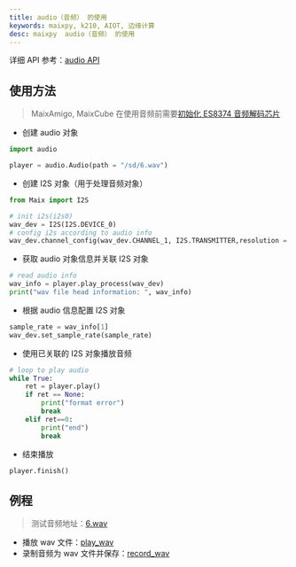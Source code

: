 ```yaml
---
title: audio（音频） 的使用
keywords: maixpy, k210, AIOT, 边缘计算
desc: maixpy  audio（音频） 的使用
---
```



详细 API 参考：[audio API](./../../api_reference/media/audio.md)

## 使用方法

> MaixAmigo, MaixCube 在使用音频前需要[初始化 ES8374 音频解码芯片](https://github.com/sipeed/MaixPy-v1_scripts/blob/master/modules/others/es8374/es8374.py)

* 创建 audio 对象

```python 
import audio

player = audio.Audio(path = "/sd/6.wav")
```

* 创建 I2S 对象（用于处理音频对象）

```python
from Maix import I2S

# init i2s(i2s0)
wav_dev = I2S(I2S.DEVICE_0)
# config i2s according to audio info
wav_dev.channel_config(wav_dev.CHANNEL_1, I2S.TRANSMITTER,resolution = I2S.RESOLUTION_16_BIT ,cycles = I2S.SCLK_CYCLES_32, align_mode = I2S.RIGHT_JUSTIFYING_MODE)
```

* 获取 audio 对象信息并关联 I2S 对象

```python
# read audio info
wav_info = player.play_process(wav_dev)
print("wav file head information: ", wav_info)
```

* 根据 audio 信息配置 I2S 对象

```python
sample_rate = wav_info[1]
wav_dev.set_sample_rate(sample_rate)
```

* 使用已关联的 I2S 对象播放音频

```python
# loop to play audio
while True:
    ret = player.play()
    if ret == None:
        print("format error")
        break
    elif ret==0:
        print("end")
        break
```

* 结束播放

```python
player.finish()
```

## 例程

> 测试音频地址：[6.wav](https://github.com/sipeed/MaixPy-v1_scripts/blob/master/multimedia/audio/6.wav)

* 播放 wav 文件：[play_wav](https://github.com/sipeed/MaixPy-v1_scripts/blob/master/multimedia/audio/play_wav.py)
* 录制音频为 wav 文件并保存：[record_wav](https://github.com/sipeed/MaixPy-v1_scripts/blob/master/multimedia/audio/record_wav.py)
